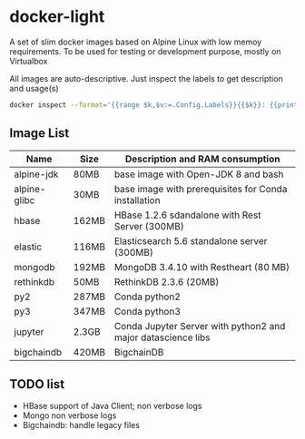 # docker-light
A set of slim docker images based on Alpine Linux with low memoy requirements.
To be used for testing or development purpose, mostly on Virtualbox

All images are auto-descriptive. Just inspect the labels to get description and usage(s)
```sh
docker inspect --format='{{range $k,$v:=.Config.Labels}}{{$k}}: {{println $v}}{{end}}' hbase
```

## Image List

Name | Size | Description and RAM consumption
---- | ---- | ----
alpine-jdk   | 80MB  | base image with Open-JDK 8 and bash
alpine-glibc | 30MB  | base image with prerequisites for Conda installation
hbase        | 162MB | HBase 1.2.6 sdandalone with Rest Server (300MB)
elastic      | 116MB | Elasticsearch 5.6 standalone server (300MB)
mongodb      | 192MB | MongoDB 3.4.10 with Restheart (80 MB)
rethinkdb    | 50MB  | RethinkDB 2.3.6 (20MB)
py2          | 287MB | Conda python2
py3          | 347MB | Conda python3
jupyter      | 2.3GB | Conda Jupyter Server with python2 and major datascience libs
bigchaindb   | 420MB | BigchainDB

## TODO list
* HBase support of Java Client; non verbose logs
* Mongo non verbose logs
* Bigchaindb: handle legacy files 


